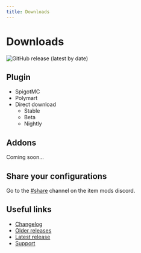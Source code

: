 ```yaml
---
title: Downloads
---
```


# Downloads

![GitHub release (latest by date)](https://img.shields.io/github/v/release/CodeDoctorDE/ItemMods?style=for-the-badge)

## Plugin

- SpigotMC
- Polymart
- Direct download
    - Stable
    - Beta
    - Nightly

## Addons

Coming soon...

## Share your configurations

Go to the [#share](https://go.linwood.dev/itemmods-share) channel on the item mods discord.

## Useful links

- [Changelog](changelog)
- [Older releases](https://github.com/CodeDoctorDE/ItemMods/releases)
- [Latest release](https://github.com/CodeDoctorDE/ItemMods/releases/latest)
- [Support](https://go.linwood.dev/itemmods-discord)